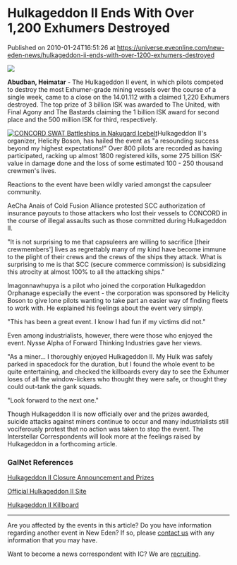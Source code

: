 # Hulkageddon II Ends With Over 1,200 Exhumers Destroyed
Published on 2010-01-24T16:51:26 at https://universe.eveonline.com/new-eden-news/hulkageddon-ii-ends-with-over-1200-exhumers-destroyed

![](http://www.eve-ic.net/media/assets/icarticlebanner.png)  
  
 **Abudban, Heimatar** \- The Hulkageddon II event, in which pilots competed to destroy the most Exhumer-grade mining vessels over the course of a single week, came to a close on the 14.01.112 with a claimed 1,220 Exhumers destroyed. The top prize of 3 billion ISK was awarded to The United, with Final Agony and The Bastards claiming the 1 billion ISK award for second place and the 500 million ISK for third, respectively.   
  
[![CONCORD SWAT Battleships in Nakugard Icebelt](http://www.eve-ic.net/media/articles/3668/conc1thumb.png)](http://www.eve-ic.net/media/igbd/igbd.php?faction=ic&url=http%3A%2F%2Fwww.eve-ic.net%2Fmedia%2Farticles%2F3668%2Fconc1.png)Hulkageddon II's organizer, Helicity Boson, has hailed the event as "a resounding success beyond my highest expectations!" Over 800 pilots are recorded as having participated, racking up almost 1800 registered kills, some 275 billion ISK-value in damage done and the loss of some estimated 100 - 250 thousand crewmen's lives.   
  
Reactions to the event have been wildly varied amongst the capsuleer community.   
  
AeCha Anais of Cold Fusion Alliance protested SCC authorization of insurance payouts to those attackers who lost their vessels to CONCORD in the course of illegal assaults such as those committed during Hulkageddon II.   
  
"It is not surprising to me that capsuleers are willing to sacrifice [their crewmembers'] lives as regrettably many of my kind have become immune to the plight of their crews and the crews of the ships they attack. What is surprising to me is that SCC (secure commerce commission) is subsidizing this atrocity at almost 100% to all the attacking ships."   
  
Imagonnawhupya is a pilot who joined the corporation Hulkageddon Orphanage especially the event - the corporation was sponsored by Helicity Boson to give lone pilots wanting to take part an easier way of finding fleets to work with. He explained his feelings about the event very simply.   
  
"This has been a great event. I know I had fun if my victims did not."   
  
Even among industrialists, however, there were those who enjoyed the event. Nysse Alpha of Forward Thinking Industries gave her views.   
  
"As a miner... I thoroughly enjoyed Hulkageddon II. My Hulk was safely parked in spacedock for the duration, but I found the whole event to be quite entertaining, and checked the killboards every day to see the Exhumer loses of all the window-lickers who thought they were safe, or thought they could out-tank the gank squads.   
  
"Look forward to the next one."   
  
Though Hulkageddon II is now officially over and the prizes awarded, suicide attacks against miners continue to occur and many industrialists still vociferously protest that no action was taken to stop the event. The Interstellar Correspondents will look more at the feelings raised by Hulkageddon in a forthcoming article.

### GalNet References

[Hulkageddon II Closure Announcement and Prizes](http://www.eve-ic.net/media/igbd/igbd.php?faction=ic&url=http%3A%2F%2Fwww.eveonline.com%2Fingameboard.asp%3Fa%3Dtopic%26threadID%3D1250434)   
  
[Official Hulkageddon II Site](http://www.eve-ic.net/media/igbd/igbd.php?faction=ic&url=http%3A%2F%2Fhulkageddon.wordpress.com%2F)  
  
[Hulkageddon II Killboard](http://www.eve-ic.net/media/igbd/igbd.php?faction=ic&url=http%3A%2F%2Fhulkageddon2.griefwatch.net%2F)

* * *

Are you affected by the events in this article? Do you have information regarding another event in New Eden? If so, please [contact us](http://www.eveonline.com/news.asp?a=submitrp) with any information that you may have.  
  
Want to become a news correspondent with IC? We are [recruiting](http://www.eveonline.com/isd.asp).
